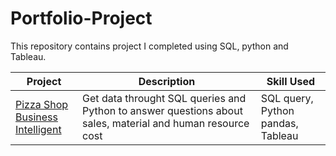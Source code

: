 # Portfolio-Project

This repository contains project I completed using SQL, python and Tableau.

| Project      | Description | Skill Used |
| ----------- | ----------- | ----------- |
| [Pizza Shop <br>Business Intelligent](https://github.com/popo169/pizza_proj/blob/main/Pizza%20project.ipynb)      | Get data throught SQL queries and Python to answer questions about sales, material and human resource cost | SQL query, Python pandas,<br>Tableau |
